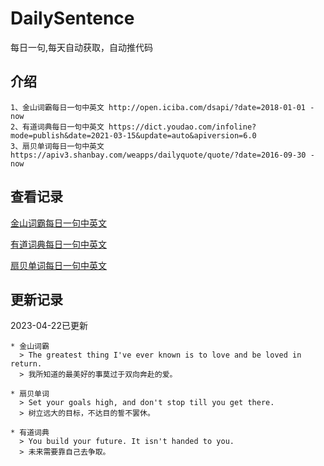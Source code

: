 # DailySentence

每日一句,每天自动获取，自动推代码

## 介绍

```
1、金山词霸每日一句中英文 http://open.iciba.com/dsapi/?date=2018-01-01 - now
2、有道词典每日一句中英文 https://dict.youdao.com/infoline?mode=publish&date=2021-03-15&update=auto&apiversion=6.0
3、扇贝单词每日一句中英文 https://apiv3.shanbay.com/weapps/dailyquote/quote/?date=2016-09-30 - now
```

## 查看记录

[金山词霸每日一句中英文](./data/iciba/)

[有道词典每日一句中英文](./data/youdao/)

[扇贝单词每日一句中英文](./data/shanbay/)

## 更新记录
2023-04-22已更新 
```
* 金山词霸
  > The greatest thing I've ever known is to love and be loved in return.
  > 我所知道的最美好的事莫过于双向奔赴的爱。

* 扇贝单词
  > Set your goals high, and don't stop till you get there.
  > 树立远大的目标，不达目的誓不罢休。

* 有道词典
  > You build your future. It isn't handed to you.
  > 未来需要靠自己去争取。

```
